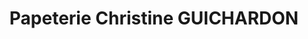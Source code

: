 ---
title: "Papeterie Christine GUICHARDON"
url: /villeurbanne/papeterie-christine-guichardon/
shop: fournitures de bureau
---